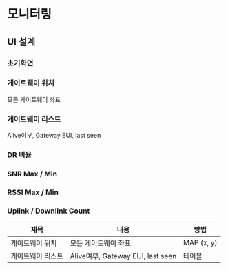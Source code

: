 


# 모니터링

## UI 설계
### 초기화면
### 게이트웨이 위치
모든 게이트웨이 좌표
### 게이트웨이 리스트
Alive여부, Gateway EUI, last seen 
### DR 비율
### SNR Max / Min
### RSSI Max / Min
### Uplink / Downlink Count

|제목|내용|방법|
|-|-|-|
|게이트웨이 위치|모든 게이트웨이 좌표|MAP (x, y)|
|게이트웨이 리스트|Alive여부, Gateway EUI, last seen |테이블|

